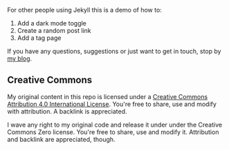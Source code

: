 For other people using Jekyll this is a demo of how to: 

1. Add a dark mode toggle 
2. Create a random post link 
3. Add a tag page

If you have any questions, suggestions or just want to get in touch, stop by [my blog](https://derekkedziora.com).

## Creative Commons 

My original content in this repo is licensed under a <a rel="license" href="http://creativecommons.org/licenses/by/4.0/">Creative Commons Attribution 4.0 International License</a>. You're free to share, use and modify with attribution. A backlink is appreciated. 

I wave any right to my original code and release it under under the Creative Commons Zero license. You're free to share, use and modify it. Attribution and backlink are appreciated, though. 

